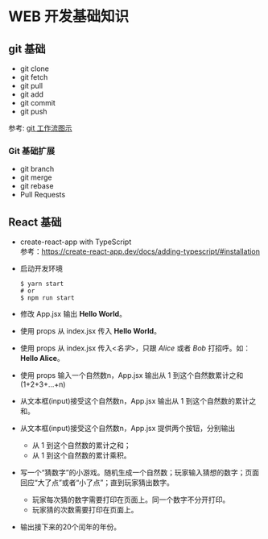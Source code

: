 # WEB 开发基础知识

## git 基础
- git clone
- git fetch
- git pull
- git add
- git commit
- git push

参考: [git 工作流图示](https://www.git-tower.com/blog/workflow-of-git/)

### Git 基础扩展
- git branch
- git merge
- git rebase
- Pull Requests

## React 基础
- create-react-app with TypeScript <br /> 
参考：https://create-react-app.dev/docs/adding-typescript/#installation
- 启动开发环境

    ```
    $ yarn start 
    # or
    $ npm run start
    ```

- 修改 App.jsx 输出 **Hello World**。
- 使用 props 从 index.jsx 传入 **Hello World**。
- 使用 props 从 index.jsx 传入<*名字*>，只跟 *Alice* 或者 *Bob* 打招呼。如：**Hello Alice**。
- 使用 props 输入一个自然数n，App.jsx 输出从 1 到这个自然数累计之和(1+2+3+...+n)
- 从文本框(input)接受这个自然数n，App.jsx 输出从 1 到这个自然数的累计之和。
- 从文本框(input)接受这个自然数n，App.jsx 提供两个按钮，分别输出
    - 从 1 到这个自然数的累计之和；
    - 从 1 到这个自然数的累计乘积。
- 写一个“猜数字”的小游戏。随机生成一个自然数；玩家输入猜想的数字；页面回应“大了点”或者“小了点”；直到玩家猜出数字。
    - 玩家每次猜的数字需要打印在页面上。同一个数字不分开打印。
    - 玩家猜的次数需要打印在页面上。
- 输出接下来的20个闰年的年份。
